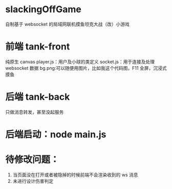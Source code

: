 # slackingOffGame

自制基于 websocket 的局域网联机摸鱼坦克大战（改）小游戏

# 前端 tank-front

纯原生 canvas
player.js：用户及小球的类定义
socket.js：用于连接及处理 websocket 数据
bg.png:可以随便用图片，比如我这个代码图，F11 全屏，沉浸式摸鱼

# 后端 tank-back

只做消息转发，甚至没起服务

# 后端启动：node main.js

# 待修改问题：

1. 当页面没在打开或者被隐掉的时候前端不会渲染收到的 ws 消息
2. 未进行设计伤害判定
